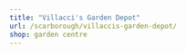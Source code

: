 ```yaml
---
title: "Villacci's Garden Depot"
url: /scarborough/villaccis-garden-depot/
shop: garden centre
---
```

